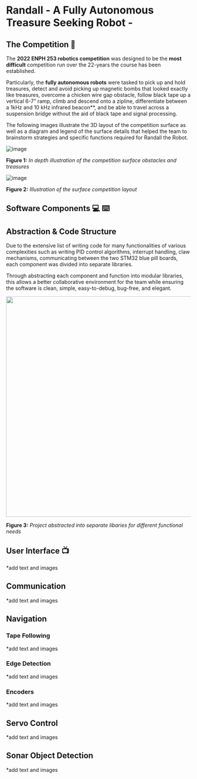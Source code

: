 # Randall - A Fully Autonomous Treasure Seeking Robot - 

## The Competition :game_die:	
The **2022 ENPH 253 robotics competition** was designed to be the **most difficult** competition run over the 22-years the course has been established.  

Particularly, the **fully autonomous robots** were tasked to pick up and hold treasures, detect and avoid picking up magnetic bombs that looked exactly like treasures, overcome a chicken wire gap obstacle, follow black tape up a vertical 6-7” ramp, climb and descend onto a zipline, differentiate between a 1kHz and 10 kHz infrared beacon**, and be able to travel across a suspension bridge without the aid of black tape and signal processing. 

The following images illustrate the 3D layout of the competition surface as well as a diagram and legend of the surface details that helped the team to brainstorm strategies and specific functions required for Randall the Robot.

![image](https://user-images.githubusercontent.com/68613171/211223301-05f6ff98-2417-4f58-953b-05c52193fdb2.png)

**Figure 1:** _In depth illustration of the competition surface obstacles and treasures_

![image](https://user-images.githubusercontent.com/68613171/211223319-c9eca6b5-241b-49a8-a14e-0a2748117954.png)

**Figure 2:** _Illustration of the surface competition layout_

## Software Components :computer:	⌨️

## Abstraction & Code Structure 
Due to the extensive list of writing code for many functionalities of various complexities such as writing PID control algorithms, interrupt handling, claw mechanisms,  communicating between the two STM32 blue pill boards, each component was divided into separate libraries.

Through abstracting each component and function into modular libraries, this allows a better collaborative environment for the team while ensuring the software is clean, simple, easy-to-debug, bug-free, and elegant.

<img src = "https://user-images.githubusercontent.com/68613171/211224368-bd1b3522-ac0f-44d0-ba4b-c830fd7176af.png" width ="700" height="600">

**Figure 3:** _Project abstracted into separate libaries for different functional needs_


## User Interface :tv:	

*add text and images 

## Communication

*add text and images 


## Navigation
### Tape Following 
*add text and images 


### Edge Detection

*add text and images 


### Encoders 

*add text and images 


## Servo Control

*add text and images 


## Sonar Object Detection 

*add text and images 













